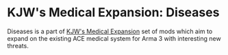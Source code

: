 # KJW's Medical Expansion: Diseases

Diseases is a part of [KJW's Medical Expansion](https://github.com/SpicyBagpipes/KJW_MedicalExpansion) set of mods which aim to expand on the existing ACE medical system for Arma 3 with interesting new threats.